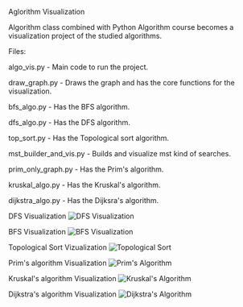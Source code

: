 Aglorithm Visualization

Algorithm class combined with Python Algorithm course becomes a visualization project of the studied algorithms.

Files:

algo_vis.py - Main code to run the project.

draw_graph.py - Draws the graph and has the core functions for the visualization.

bfs_algo.py - Has the BFS algorithm.

dfs_algo.py - Has the DFS algorithm.

top_sort.py - Has the Topological sort algorithm.

mst_builder_and_vis.py - Builds and visualize mst kind of searches.

prim_only_graph.py - Has the Prim's algorithm.

kruskal_algo.py - Has the Kruskal's algorithm.

dijkstra_algo.py - Has the Dijksra's algorithm.

DFS Visualization
![DFS Visualization](https://github.com/talco20/Algorithm_Visualization/blob/main/DFS%20Visualization.gif)

BFS Visualization
![BFS Visualization](https://github.com/talco20/Algorithm_Visualization/blob/main/BFS%20Visualization.gif)

Topological Sort Vizualization
![Topological Sort](https://github.com/talco20/Algorithm_Visualization/blob/main/Topological%20Sort.gif)

Prim's algorithm Visualization
![Prim's Algorithm](https://github.com/talco20/Algorithm_Visualization/blob/main/Prim's%20Algorithm.gif)

Kruskal's algorithm Visualization
![Kruskal's Algorithm](https://github.com/talco20/Algorithm_Visualization/blob/main/Kruskal's%20Algorithm.gif)

Dijkstra's algorithm Visualization
![Dijkstra's Algorithm](https://github.com/talco20/Algorithm_Visualization/blob/main/Dijkstra's%20Algorithm.gif)


